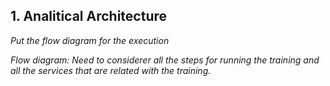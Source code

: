 ## 1. Analitical Architecture
*Put the flow diagram for the execution*

*Flow diagram: Need to considerer all the steps for running the training and all the services that are related with the training.*